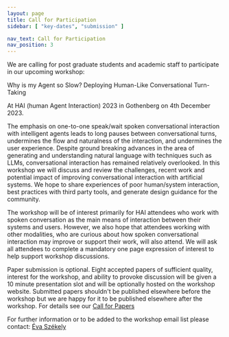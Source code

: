 ```yaml
---
layout: page
title: Call for Participation
sidebar: [ "key-dates", "submission" ]

nav_text: Call for Participation
nav_position: 3
---
```



We are calling for post graduate students and academic staff to
participate in our upcoming workshop:

Why is my Agent so Slow? Deploying Human-Like Conversational Turn-Taking

At HAI (human Agent Interaction) 2023 in Gothenberg on 4th December
2023.

The emphasis on one-to-one speak/wait spoken conversational
interaction with intelligent agents leads to long pauses between
conversational turns, undermines the flow and naturalness of the
interaction, and undermines the user experience. Despite ground
breaking advances in the area of generating and understanding natural
language with techniques such as LLMs, conversational interaction has
remained relatively overlooked. In this workshop we will discuss and
review the challenges, recent work and potential impact of improving
conversational interaction with artificial systems. We hope to share
experiences of poor human/system interaction, best practices with
third party tools, and generate design guidance for the community.

The workshop will be of interest primarily for HAI attendees who work
with spoken conversation as the main means of interaction between
their systems and users. However, we also hope that attendees working
with other modalities, who are curious about how spoken conversational
interaction may improve or support their work, will also attend. We
will ask all attendees to complete a mandatory one page expression of
interest to help support workshop discussions.

Paper submission is optional. Eight accepted papers of sufficient
quality, interest for the workshop, and ability to provoke discussion
will be given a 10 minute presentation slot and will be optionally
hosted on the workshop website. Submitted papers shouldn't be
published elsewhere before the workshop but we are happy for it to be
published elsewhere after the workshop. For details see our [Call for Papers](/call-for-papers.html)

For further information or to be added to the workshop email list
please contact: [Éva Székely](szekely@kth.se)


